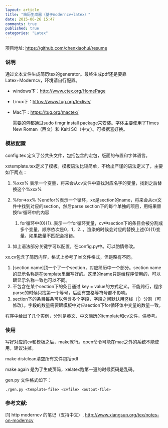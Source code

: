 ```yaml
---
layout: article
title: "简历生成器（基于moderncv+latex）"
date: 2015-06-26 15:47
comments: true
published: true
categories: "Latex"
---
```

项目地址: <https://github.com/chenxiaohui/resume>

### 说明

  通过文本文件生成简历tex的generator。最终生成pdf还是要靠Latex+Moderncv，环境请自行配置。 

- windows下：<http://www.ctex.org/HomePage>
- Linux下：<https://www.tug.org/texlive/>
- Mac下：<https://tug.org/mactex/>

  需要的包都通过sudo tlmgr install package来安装。字体主要使用了Times New Roman（西文）和 Kaiti SC（中文）。可根据喜好换。

### 模板配置

  config.tex 定义了公共头文件，包括包含的宏包，版面的布置和字体语言。

  xxtemplate.tex定义了模板。模板语法比较简单，不给出严谨的语法定义了，主要如下两点：

1. %xxx% 表示一个变量，将来会从cv文件中查找对应名字的变量，找到之后替换这个%xxx%
2. %for=>xx% %endfor%表示一个循环，xx是section的name，将来会从cv文件中找到对应的section，然后parse section下的每个单独的项目，用结果替换for循环中的内容

	1. for循环中{0}{1}..表示一个for循环变量，cv中section下的条目会被分割成多个变量，顺序依次是0，1，2..，渲染的时候会对应的替换上述{0}{1}变量。如果数量不匹配会报错。

3. 如上语法部分关键字可以配置，在config.py中。可以酌情修改。

  xx.cv包含了简历内容，格式上参考了ini文件格式，但是略有不同。

1. [section name]顶一个了一个section，对应简历中一个部分。section name的显示名称是在template里面写好的。这里的name只是给程序使用的，可以跟显示名称一致也可以不同。
2. 不包含在某个section下的条目通过 key = value的方式定义。不能跨行，程序parse的时候只找第一个等号，后面有空格等符号都不影响。
3. section下的条目每条可以包含多个字段，字段之间默认用竖线（|）分割（可修改）。字段的数量需要跟模板中对应section下for循环体中变量的数量一致。

  程序中给出了几个实例，分别是英文、中文简历的template和cv文件，供参考。


### 使用

  写好对应的cv和模板之后，make就行。open命令可能在mac之外的系统不能使用，建议注掉。

  make distclean清空所有文件包括pdf

  make again 是为了生成页码，xelatex跑第一遍的时候页码是乱码。

  gen.py 文件格式如下：

	./gen.py <template-file> <cvfile> <output-file>

### 参考文献:

  \[1] http moderncv 的笔记（支持中文）, <http://www.xiangsun.org/tex/notes-on-moderncv>
